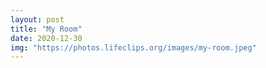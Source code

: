 ```yaml
---
layout: post
title: "My Room"
date: 2020-12-30 
img: "https://photos.lifeclips.org/images/my-room.jpeg"
---
```

